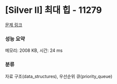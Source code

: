 # [Silver II] 최대 힙 - 11279 

[문제 링크](https://www.acmicpc.net/problem/11279) 

### 성능 요약

메모리: 2008 KB, 시간: 24 ms

### 분류

자료 구조(data_structures), 우선순위 큐(priority_queue)

